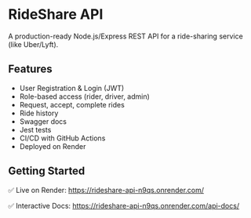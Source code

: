 # RideShare API

A production-ready Node.js/Express REST API for a ride-sharing service (like Uber/Lyft).

## Features

- User Registration & Login (JWT)
- Role-based access (rider, driver, admin)
- Request, accept, complete rides
- Ride history
- Swagger docs
- Jest tests
- CI/CD with GitHub Actions
- Deployed on Render

## Getting Started

✅ Live on Render: https://rideshare-api-n9qs.onrender.com/

✅ Interactive Docs: https://rideshare-api-n9qs.onrender.com/api-docs/
